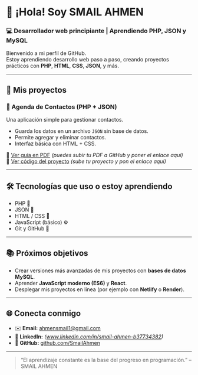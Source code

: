 # 👋 ¡Hola! Soy SMAIL AHMEN

### 💻 Desarrollador web principiante | Aprendiendo PHP, JSON y MySQL  

Bienvenido a mi perfil de GitHub.  
Estoy aprendiendo desarrollo web paso a paso, creando proyectos prácticos con **PHP**, **HTML**, **CSS**, **JSON**, y más.

---

## 🚀 Mis proyectos

### 📒 Agenda de Contactos (PHP + JSON)
Una aplicación simple para gestionar contactos.  
- Guarda los datos en un archivo `JSON` sin base de datos.  
- Permite agregar y eliminar contactos.  
- Interfaz básica con HTML + CSS.

📘 [Ver guía en PDF](#) *(puedes subir tu PDF a GitHub y poner el enlace aquí)*  
📂 [Ver código del proyecto](#) *(sube tu proyecto y pon el enlace aquí)*  

---

## 🛠️ Tecnologías que uso o estoy aprendiendo

- PHP 🐘  
- JSON 🔢  
- HTML / CSS 🎨  
- JavaScript (básico) ⚙️  
- Git y GitHub 🧭  

---

## 📚 Próximos objetivos

- Crear versiones más avanzadas de mis proyectos con **bases de datos MySQL**.  
- Aprender **JavaScript moderno (ES6)** y **React**.  
- Desplegar mis proyectos en línea (por ejemplo con **Netlify** o **Render**).

---

## 🌐 Conecta conmigo

- ✉️ **Email:** ahmensmail1@gmail.com  
- 💼 **LinkedIn:** *(www.linkedin.com/in/smail-ahmen-b37734382)*  
- 🐙 **GitHub:** [github.com/SmailAhmen](https://github.com/SmailAhmen)

---

> “El aprendizaje constante es la base del progreso en programación.” – SMAIL AHMEN
